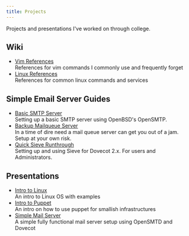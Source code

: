 ```yaml
---
title: Projects
---
```


Projects and presentations I've worked on through college.

## Wiki

- [Vim References](/vim-references.html)  
References for vim commands I commonly use and frequently forget
- [Linux References](/linux-references.html)  
References for common linux commands and services

## Simple Email Server Guides

- [Basic SMTP Server](/posts/basic-smtp-email-server.html)  
Setting up a basic SMTP server using OpenBSD's OpenSMTP.
- [Backup Mailqueue Server](/posts/temporary-mail-queue-server.html)  
In a time of dire need a mail queue server can get you out of a jam. Setup at
your own risk.
- [Quick Sieve Runthrough](/posts/basic-sieve-usage-and-configuration.html)  
Setting up and using Sieve for Dovecot 2.x. For users and Administrators.

## Presentations

- [Intro to Linux](https://files.ehouse.io/ehouse/presentations/intro_to_linux/intro_to_linux.html#/)  
An intro to Linux OS with examples
- [Intro to Puppet](https://files.ehouse.io/ehouse/presentations/puppet/puppet.html#/)  
An intro on how to use puppet for smallish infrastructures
- [Simple Mail Server](https://files.ehouse.io/ehouse/presentations/simple_mail_server/simple_mail_server.html#/)  
A simple fully functional mail server setup using OpenSMTD and Dovecot
